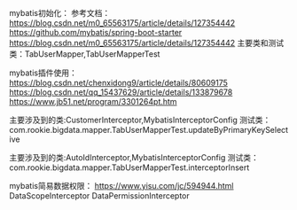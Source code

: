 mybatis初始化：
参考文档：
    https://blog.csdn.net/m0_65563175/article/details/127354442
    https://github.com/mybatis/spring-boot-starter
    https://blog.csdn.net/m0_65563175/article/details/127354442
主要类和测试类：TabUserMapper,TabUserMapperTest


mybatis插件使用：
https://blog.csdn.net/chenxidong9/article/details/80609175
https://blog.csdn.net/qq_15437629/article/details/133879678
https://www.jb51.net/program/3301264pt.htm

主要涉及到的类:CustomerInterceptor,MybatisInterceptorConfig
测试类：com.rookie.bigdata.mapper.TabUserMapperTest.updateByPrimaryKeySelective

主要涉及到的类:AutoIdInterceptor,MybatisInterceptorConfig
测试类：com.rookie.bigdata.mapper.TabUserMapperTest.interceptorInsert

mybatis简易数据权限：
https://www.yisu.com/jc/594944.html
DataScopeInterceptor
DataPermissionInterceptor











